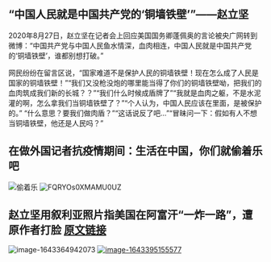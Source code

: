 ## “中国人民就是中国共产党的‘铜墙铁壁’”——赵立坚
 
2020年8月27日，赵立坚在记者会上回应美国国务卿蓬佩奥的言论被央广网转到微博：“中国共产党与中国人民鱼水情深，血肉相连，中国人民就是中国共产党的‘铜墙铁壁’，谁都别想打破。”

网民纷纷在留言区说，“国家难道不是保护人民的铜墙铁壁！现在怎么成了人民是国家的铜墙铁壁！”“我们又没枪没炮的哪里能当得了你们的铜墙铁壁呦，把我们的血肉筑成我们新的长城？？”“我们什么时候成盾牌了”“我就是血肉之躯，不是水泥灌的啊，怎么拿我们当铜墙铁壁了？”“个人认为，中国人民应该在里面，是被保护的。”
 “什么意思？要我们做肉盾？”“这话说反了吧…”“冒昧问一下：假如有人不想当铜墙铁壁，他还是人民吗？”
 
## 在做外国记者抗疫情期间：生活在中国，你们就偷着乐吧
 ![偷着乐](https://user-images.githubusercontent.com/72449367/163700558-663e6a1f-052a-4e80-91d5-2dcdfb086188.jpeg)
 ![FQRYOs0XMAMU0UZ](https://user-images.githubusercontent.com/72449367/163700430-f8375c4c-3bb6-4059-8efd-ea087fd085c7.jpg)

## 赵立坚用叙利亚照片指美国在阿富汗“一炸一路”，遭原作者打脸 [原文链接](https://chinadigitaltimes.net/chinese/676267.html)

![image-1643364942073](https://user-images.githubusercontent.com/72449367/163700740-7cc5916b-e3bf-4b0d-a139-7e306fe459ca.png)
[![image-1643395155577](https://user-images.githubusercontent.com/72449367/163700768-8ab8a6d2-c38e-4609-acc2-e3a3a708b436.png)](https://twitter.com/AliHajSuleiman/status/1486751480954732548)

